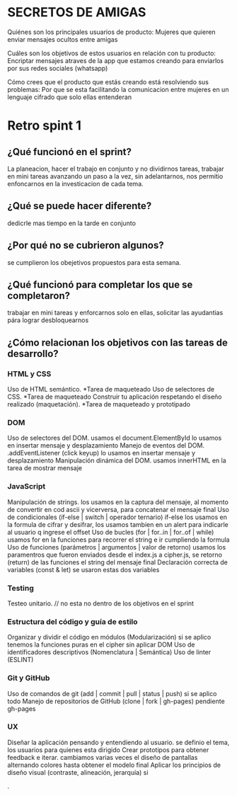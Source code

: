 # SECRETOS DE AMIGAS

Quiénes son los principales usuarios de producto: Mujeres  que quieren enviar mensajes  ocultos entre amigas

Cuáles son los objetivos de estos usuarios en relación con tu producto: Encriptar mensajes atraves de la app que estamos creando para enviarlos por sus  redes  sociales (whatsapp)

Cómo crees que el producto que estás creando está resolviendo sus problemas: Por que se esta facilitando la comunicacion entre mujeres en  un lenguaje cifrado  que solo ellas entenderan

# Retro spint 1

## ¿Qué funcionó en el sprint?
La planeacion, hacer el  trabajo  en conjunto  y no dividirnos tareas, trabajar en  mini tareas  avanzando un paso  a la vez, sin adelantarnos, nos permitio enfoncarnos en la investicacion de cada tema.

## ¿Qué se puede hacer diferente?
dedicrle mas tiempo en la tarde  en conjunto


## ¿Por qué no se cubrieron algunos?
se cumplieron los obejetivos propuestos para esta semana.

## ¿Qué funcionó para completar los que se completaron?
trabajar en  mini tareas y enforcarnos solo  en ellas, solicitar  las ayudantias pára lograr  desbloquearnos

## ¿Cómo relacionan los objetivos con las tareas de desarrollo?
 
### HTML y CSS
 Uso de HTML semántico. *Tarea de maqueteado
 Uso de selectores de CSS. *Tarea de maqueteado
 Construir tu aplicación respetando el diseño realizado (maquetación). *Tarea de maqueteado  y  prototipado

### DOM
 Uso de selectores del DOM. usamos el  document.ElementById lo usamos en  insertar mensaje y  desplazamiento 
 Manejo de eventos del DOM. .addEventListener (click  keyup)  lo usamos en  insertar mensaje y  desplazamiento 
 Manipulación dinámica del DOM.   usamos innerHTML  en la tarea de mostrar mensaje

### JavaScript
 Manipulación de strings. los usamos en la captura del  mensaje,  al  momento  de convertir en  cod ascii  y vicerversa, para  concatenar  el mensaje final
 Uso de condicionales (if-else | switch | operador ternario) if-else  los usamos en la formula   de  cifrar  y desifrar,  los  usamos tambien  en  un alert  para indicarle al  usuario  q ingrese el offset
 Uso de bucles (for | for..in | for..of | while) usamos for en la funciones  para recorrer el string  e ir cumpliendo la formula
 Uso de funciones (parámetros | argumentos | valor de retorno) usamos los paramentros que fueron enviados desde el  index.js a  cipher.js,  se  retorno (return) de las funciones el string del  mensaje  final
 Declaración correcta de variables (const & let) se usaron estas dos  variables 


### Testing
 Testeo unitario. // no esta  no dentro de los objetivos en el  sprint

### Estructura del código y guía de estilo
 Organizar y dividir el código en módulos (Modularización) si  se aplico  tenemos la funciones puras en el  cipher  sin aplicar DOM
 Uso de identificadores descriptivos (Nomenclatura | Semántica) 
 Uso de linter (ESLINT) 

### Git y GitHub
 Uso de comandos de git (add | commit | pull | status | push) si se aplico  todo
 Manejo de repositorios de GitHub (clone | fork | gh-pages) pendiente  gh-pages

### UX
 Diseñar la aplicación pensando y entendiendo al usuario. se definio  el tema,  los usuarios para quienes esta dirigido
 Crear prototipos para obtener feedback e iterar. cambiamos varias veces el  diseño de pantallas alternando colores hasta obtener el modelo final
 Aplicar los principios de diseño visual (contraste, alineación, jerarquía) si

 .
